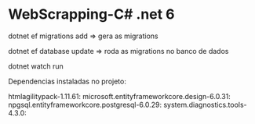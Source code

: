 # WebScrapping-C# .net 6

dotnet ef migrations add <migration-name> => gera as migrations

dotnet ef database update => roda as migrations no banco de dados

dotnet watch run

Dependencias instaladas no projeto:

htmlagilitypack-1.11.61:
microsoft.entityframeworkcore.design-6.0.31:
npgsql.entityframeworkcore.postgresql-6.0.29:
system.diagnostics.tools-4.3.0: